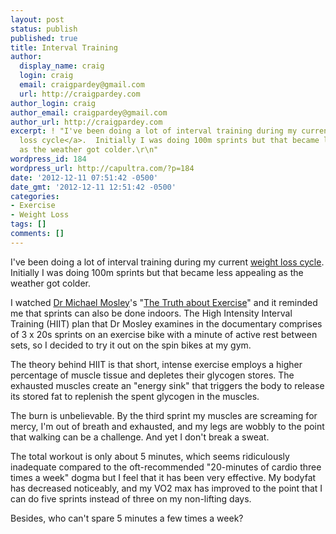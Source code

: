 ```yaml
---
layout: post
status: publish
published: true
title: Interval Training
author:
  display_name: craig
  login: craig
  email: craigpardey@gmail.com
  url: http://craigpardey.com
author_login: craig
author_email: craigpardey@gmail.com
author_url: http://craigpardey.com
excerpt: ! "I've been doing a lot of interval training during my current <a href=\"http://capultra.com/body-weight/\">weight
  loss cycle</a>.  Initially I was doing 100m sprints but that became less appealing
  as the weather got colder.\r\n"
wordpress_id: 184
wordpress_url: http://capultra.com/?p=184
date: '2012-12-11 07:51:42 -0500'
date_gmt: '2012-12-11 12:51:42 -0500'
categories:
- Exercise
- Weight Loss
tags: []
comments: []
---
```


I've been doing a lot of interval training during my current [weight loss
cycle](http://capultra.com/body-weight/). Initially I was doing 100m sprints
but that became less appealing as the weather got colder.  
  
I watched [Dr Michael Mosley](https://twitter.com/DrMichaelMosley)'s "[The
Truth about Exercise](http://www.bbc.co.uk/programmes/b01cywtq)" and it
reminded me that sprints can also be done indoors. The High Intensity Interval
Training (HIIT) plan that Dr Mosley examines in the documentary comprises of 3
x 20s sprints on an exercise bike with a minute of active rest between sets,
so I decided to try it out on the spin bikes at my gym.

The theory behind HIIT is that short, intense exercise employs a higher
percentage of muscle tissue and depletes their glycogen stores. The exhausted
muscles create an "energy sink" that triggers the body to release its stored
fat to replenish the spent glycogen in the muscles.

The burn is unbelievable. By the third sprint my muscles are screaming for
mercy, I'm out of breath and exhausted, and my legs are wobbly to the point
that walking can be a challenge. And yet I don't break a sweat.

The total workout is only about 5 minutes, which seems ridiculously inadequate
compared to the oft-recommended "20-minutes of cardio three times a week"
dogma but I feel that it has been very effective. My bodyfat has decreased
noticeably, and my VO2 max has improved to the point that I can do five
sprints instead of three on my non-lifting days.

Besides, who can't spare 5 minutes a few times a week?

